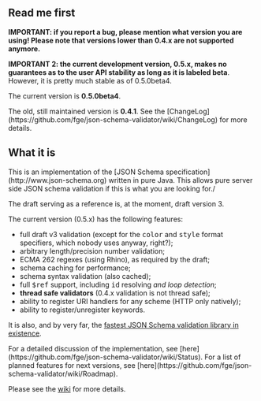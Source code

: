<h2>Read me first</h2>

<p><b>IMPORTANT: if you report a bug, please mention what version you are
using! Please note that versions lower than 0.4.x are not supported
anymore.</b></p>

<p><b>IMPORTANT 2: the current development version, 0.5.x, makes no guarantees
as to the user API stability as long as it is labeled beta</b>. However, it is
pretty much stable as of 0.5.0beta4.</p>

<p>The current version is <b>0.5.0beta4</b>.</p>

<p>The old, still maintained version is <b>0.4.1</b>. See the
[ChangeLog](https://github.com/fge/json-schema-validator/wiki/ChangeLog) for
more details.</p>

<h2>What it is</h2>

<p>This is an implementation of the
[JSON Schema specification](http://www.json-schema.org) written in pure Java.
This allows pure server side JSON schema validation if this is what you are
looking for./<p>

<p>The draft serving as a reference is, at the moment, draft version 3.</p>

<p>The current version (0.5.x) has the following features:</p>

* full draft v3 validation (except for the <tt>color</tt> and <tt>style</tt>
  format specifiers, which nobody uses anyway, right?);
* arbitrary length/precision number validation;
* ECMA 262 regexes (using Rhino), as required by the draft;
* schema caching for performance;
* schema syntax validation (also cached);
* full <tt>$ref</tt> support, including <tt>id</tt> resolving <i>and loop
  detection</i>;
* <b>thread safe validators</b> (0.4.x validation is not thread safe);
* ability to register URI handlers for any scheme (HTTP only natively);
* ability to register/unregister keywords.

It is also, and by very far, the [fastest JSON Schema validation library in
existence](https://github.com/fge/json-schema-validator/wiki/Performance).

<p>For a detailed discussion of the implementation, see
[here](https://github.com/fge/json-schema-validator/wiki/Status). For a list of
planned features for next versions, see
[here](https://github.com/fge/json-schema-validator/wiki/Roadmap).

Please see the [wiki](https://github.com/fge/json-schema-validator/wiki/) for
more details.


